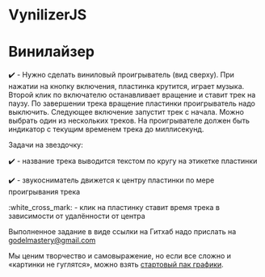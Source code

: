 # VynilizerJS

# Винилайзер

:heavy_check_mark: - Нужно сделать виниловый проигрыватель (вид сверху). При нажатии на кнопку включения, пластинка крутится, играет музыка. Второй клик по включателю останавливает вращение и ставит трек на паузу. По завершении трека вращение пластинки проигрыватель надо выключить. Следующее включение запустит трек с начала. Можно выбрать один из нескольких треков. На проигрывателе должен быть индикатор с текущим временем трека до миллисекунд. 

Задачи на звездочку: 

:heavy_check_mark: - название трека выводится текстом по кругу на этикетке пластинки 

:heavy_check_mark: - звукосниматель движется к центру пластинки по мере проигрывания трека 

:white_cross_mark: - клик на пластинку ставит время трека в зависимости от удалённости от центра 

Выполненное задание в виде ссылки на Гитхаб надо прислать на godelmastery@gmail.com 

Мы ценим творчество и самовыражение, но если все сложно и «картинки не гуглятся», можно взять [стартовый пак графики](https://drive.google.com/file/d/1sMncoTmMUZbhrfF77avVB8HpXwWRal3A/view?usp=sharing). 
